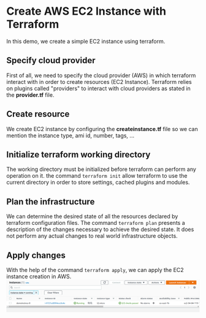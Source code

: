 # Create AWS EC2 Instance with Terraform
In this demo, we create a simple EC2 instance using terraform.
## Specify cloud provider
 First of all, we need to specify the cloud provider (AWS) in which terraform interact with in order to create resources (EC2 Instance). 
Terraform relies on plugins called "providers" to interact with cloud providers as stated in the **provider.tf** file. 
## Create resource
We create EC2 instance by configuring the **createinstance.tf** file so we can mention the instance type, ami id, number, tags, ... 
## Initialize terraform working directory
The working directory must be initialized before terraform can perform any operation on it. the command `terraform init` allow terraform to use the current directory in order to store settings, cached plugins and modules.
## Plan the infrastructure
We can determine the desired state of all the resources declared by terraform configuration files. The command `terraform plan` presents a description of the changes necessary to achieve the desired state. It does not perform any actual changes to real world infrastructure objects. 
## Apply changes
With the help of the command `terraform apply`, we can apply the EC2 instance creation in AWS.
![](./Screenshot%20from%202022-08-01%2016-01-54.png) 
